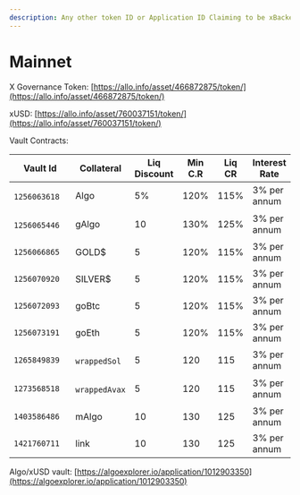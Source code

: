 ```yaml
---
description: Any other token ID or Application ID Claiming to be xBacked is a scam
---
```


# Mainnet

X Governance Token: [https://allo.info/asset/466872875/token/](https://allo.info/asset/466872875/token/)

xUSD: [https://allo.info/asset/760037151/token/](https://allo.info/asset/760037151/token/)

Vault Contracts:

<table><thead><tr><th width="192">Vault Id</th><th>Collateral </th><th>Liq Discount</th><th>Min C.R</th><th>Liq CR</th><th>Interest Rate</th></tr></thead><tbody><tr><td><p></p><pre class="language-typescript"><code class="lang-typescript">1256063618
</code></pre></td><td>Algo</td><td>5%</td><td>120%</td><td>115%</td><td>3% per annum</td></tr><tr><td><p></p><pre class="language-typescript"><code class="lang-typescript">1256065446
</code></pre></td><td>gAlgo</td><td>10</td><td>130%</td><td>125%</td><td>3% per annum</td></tr><tr><td><pre><code>1256066865
</code></pre></td><td>GOLD$</td><td>5</td><td>120%</td><td>115%</td><td>3% per annum</td></tr><tr><td><pre><code>1256070920
</code></pre></td><td>SILVER$</td><td>5</td><td>120%</td><td>115%</td><td>3% per annum</td></tr><tr><td><pre><code>1256072093
</code></pre></td><td>goBtc</td><td>5</td><td>120%</td><td>115%</td><td>3% per annum</td></tr><tr><td><pre><code>1256073191
</code></pre></td><td>goEth</td><td>5</td><td>120%</td><td>115%</td><td>3% per annum</td></tr><tr><td><pre><code>1265849839
</code></pre></td><td><p></p><pre class="language-typescript"><code class="lang-typescript">wrappedSol
</code></pre></td><td>5</td><td>120</td><td>115</td><td>3% per annum</td></tr><tr><td><pre><code>1273568518
</code></pre></td><td><p></p><pre class="language-typescript"><code class="lang-typescript">wrappedAvax
</code></pre></td><td>5</td><td>120</td><td>115</td><td>3% per annum</td></tr><tr><td><pre><code>1403586486
</code></pre></td><td>mAlgo</td><td>10</td><td>130</td><td>125</td><td>3% per annum</td></tr><tr><td><pre><code>1421760711
</code></pre></td><td>link</td><td>10</td><td>130</td><td>125</td><td>3% per annum</td></tr></tbody></table>



Algo/xUSD vault: [https://algoexplorer.io/application/1012903350](https://algoexplorer.io/application/1012903350)
